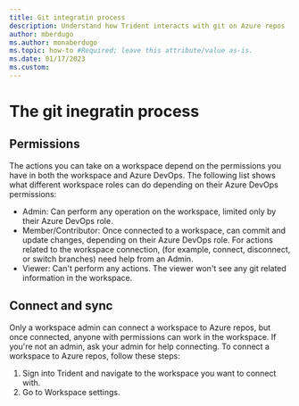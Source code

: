 ```yaml
---
title: Git integratin process
description: Understand how Trident interacts with git on Azure repos
author: mberdugo
ms.author: monaberdugo
ms.topic: how-to #Required; leave this attribute/value as-is.
ms.date: 01/17/2023
ms.custom: 
---
```


# The git inegratin process

## Permissions

The actions you can take on a workspace depend on the permissions you have in both the workspace and Azure DevOps. The following list shows what different workspace roles can do depending on their Azure DevOps permissions:

- Admin: Can perform any operation on the workspace, limited only by their Azure DevOps role.
- Member/Contributor: Once connected to a workspace, can commit and update changes, depending on their Azure DevOps role. For actions related to the workspace connection, (for example, connect, disconnect, or switch branches) need help from an Admin.
- Viewer: Can't perform any actions. The viewer won't see any git related information in the workspace.

## Connect and sync

Only a workspace admin can connect a workspace to Azure repos, but once connected, anyone with permissions can work in the workspace. If you're not an admin, ask your admin for help connecting. To connect a workspace to Azure repos, follow these steps:

1. Sign into Trident and navigate to the workspace you want to connect with.
1. Go to Workspace settings.
